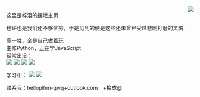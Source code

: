 <a href="#">
<img align="right" src="https://github-readme-stats-neon-psi-82.vercel.app/api?username=helloplhm-qwq&show_icons=true&hide_border=true&icon_color=586069&title_color=a0a9af">
</a>  

这里是梓澄的摆烂主页 

也许也是我们还不够优秀，于是见到的便是这些还未曾经受过悲剧打磨的灵魂 

高一牲，全是自己做着玩  
主修Python，正在学JavaScript  
经常出没：  
![](https://img.shields.io/badge/-Python-3e74a2?style=flat-square&logo=Python&logoColor=fff)
![](https://img.shields.io/badge/-C%2B%2B-3e74a2?style=flat-square&logo=C%2B%2B&logoColor=fff)
![](https://img.shields.io/badge/-Linux-000000?style=flat-square&logo=Linux&logoColor=fff)
![](https://img.shields.io/badge/-Windows-0078D6?style=flat-square&logo=Windows)

学习中：
![](https://img.shields.io/badge/-Java-ab7221?style=flat-square&logo=Java&logoColor=fff)
![](https://img.shields.io/badge/-JavaScript-ab7221?style=flat-square&logo=JavaScript&logoColor=fff)

联系我：helloplhm-qwq+outlook.com，+换成@
<!---
helloplhm-qwq/helloplhm-qwq is a ✨ special ✨ repository because its `README.md` (this file) appears on your GitHub profile.
You can click the Preview link to take a look at your changes.
--->
